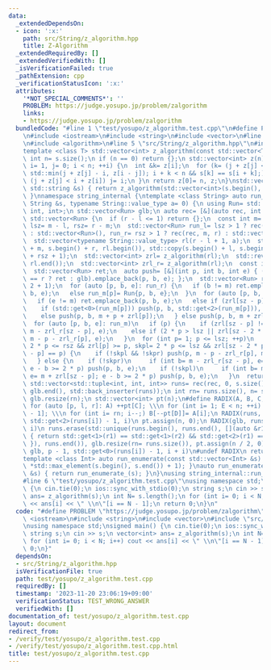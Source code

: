 ```yaml
---
data:
  _extendedDependsOn:
  - icon: ':x:'
    path: src/String/z_algorithm.hpp
    title: Z-Algorithm
  _extendedRequiredBy: []
  _extendedVerifiedWith: []
  _isVerificationFailed: true
  _pathExtension: cpp
  _verificationStatusIcon: ':x:'
  attributes:
    '*NOT_SPECIAL_COMMENTS*': ''
    PROBLEM: https://judge.yosupo.jp/problem/zalgorithm
    links:
    - https://judge.yosupo.jp/problem/zalgorithm
  bundledCode: "#line 1 \"test/yosupo/z_algorithm.test.cpp\"\n#define PROBLEM \"https://judge.yosupo.jp/problem/zalgorithm\"\
    \n#include <iostream>\n#include <string>\n#include <vector>\n#line 3 \"src/String/z_algorithm.hpp\"\
    \n#include <algorithm>\n#line 5 \"src/String/z_algorithm.hpp\"\n#include <tuple>\n\
    template <class T> std::vector<int> z_algorithm(const std::vector<T> &s) {\n const\
    \ int n= s.size();\n if (n == 0) return {};\n std::vector<int> z(n);\n for (int\
    \ i= 1, j= 0; i < n; ++i) {\n  int &k= z[i];\n  for (k= (j + z[j] <= i) ? 0 :\
    \ std::min(j + z[j] - i, z[i - j]); i + k < n && s[k] == s[i + k];) ++k;\n  if\
    \ (j + z[j] < i + z[i]) j= i;\n }\n return z[0]= n, z;\n}\nstd::vector<int> z_algorithm(const\
    \ std::string &s) { return z_algorithm(std::vector<int>(s.begin(), s.end()));\
    \ }\nnamespace string_internal {\ntemplate <class String> auto run_enumerate_(const\
    \ String &s, typename String::value_type a= 0) {\n using Run= std::tuple<int,\
    \ int, int>;\n std::vector<Run> glb;\n auto rec= [&](auto rec, int l, int r) ->\
    \ std::vector<Run> {\n  if (r - l <= 1) return {};\n  const int m= (l + r) / 2,\
    \ lsz= m - l, rsz= r - m;\n  std::vector<Run> run_l= lsz > 1 ? rec(rec, l, m)\
    \ : std::vector<Run>(), run_r= rsz > 1 ? rec(rec, m, r) : std::vector<Run>();\n\
    \  std::vector<typename String::value_type> rl(r - l + 1, a);\n  std::copy(s.begin()\
    \ + m, s.begin() + r, rl.begin()), std::copy(s.begin() + l, s.begin() + m, rl.begin()\
    \ + rsz + 1);\n  std::vector<int> zrl= z_algorithm(rl);\n  std::reverse(rl.begin(),\
    \ rl.end());\n  std::vector<int> zrl_r= z_algorithm(rl);\n  const int sz= rl.size();\n\
    \  std::vector<Run> ret;\n  auto push= [&](int p, int b, int e) { (b == l || e\
    \ == r ? ret : glb).emplace_back(p, b, e); };\n  std::vector<Run> run_m(rsz /\
    \ 2 + 1);\n  for (auto [p, b, e]: run_r) {\n   if (b != m) ret.emplace_back(p,\
    \ b, e);\n   else run_m[p]= Run{p, b, e};\n  }\n  for (auto [p, b, e]: run_l)\n\
    \   if (e != m) ret.emplace_back(p, b, e);\n   else if (zrl[sz - p] == p) {\n\
    \    if (std::get<0>(run_m[p])) push(p, b, std::get<2>(run_m[p])), run_m[p]= Run{};\n\
    \    else push(p, b, m + p + zrl[p]);\n   } else push(p, b, m + zrl[sz - p]);\n\
    \  for (auto [p, b, e]: run_m)\n   if (p) {\n    if (zrl[sz - p] != p) push(p,\
    \ m - zrl_r[sz - p], e);\n    else if (2 * p > lsz || zrl[sz - 2 * p] < p) push(p,\
    \ m - p - zrl_r[p], e);\n   }\n  for (int p= 1; p <= lsz; ++p)\n   if (bool skpr=\
    \ 2 * p <= rsz && zrl[p] >= p, skpl= 2 * p <= lsz && zrl[sz - 2 * p] >= p; zrl[sz\
    \ - p] == p) {\n    if (!skpl && !skpr) push(p, m - p - zrl_r[p], m + p + zrl[p]);\n\
    \   } else {\n    if (!skpr)\n     if (int b= m - zrl_r[sz - p], e= m + p + zrl[p];\
    \ e - b >= 2 * p) push(p, b, e);\n    if (!skpl)\n     if (int b= m - p - zrl_r[p],\
    \ e= m + zrl[sz - p]; e - b >= 2 * p) push(p, b, e);\n   }\n  return ret;\n };\n\
    \ std::vector<std::tuple<int, int, int>> runs= rec(rec, 0, s.size());\n std::copy(glb.begin(),\
    \ glb.end(), std::back_inserter(runs));\n int rn= runs.size(), n= s.size();\n\
    \ glb.resize(rn);\n std::vector<int> pt(n);\n#define RADIX(A, B, C, D, E) \\\n\
    \ for (auto [p, l, r]: A) ++pt[C]; \\\n for (int i= 1; E < n; ++i) pt[i]+= pt[i\
    \ - 1]; \\\n for (int i= rn; i--;) B[--pt[D]]= A[i];\n RADIX(runs, glb, r - 1,\
    \ std::get<2>(runs[i]) - 1, i)\n pt.assign(n, 0);\n RADIX(glb, runs, l, std::get<1>(glb[i]),\
    \ i)\n runs.erase(std::unique(runs.begin(), runs.end(), [](auto &r1, auto &r2)\
    \ { return std::get<1>(r1) == std::get<1>(r2) && std::get<2>(r1) == std::get<2>(r2);\
    \ }), runs.end()), glb.resize(rn= runs.size()), pt.assign(n / 2, 0);\n RADIX(runs,\
    \ glb, p - 1, std::get<0>(runs[i]) - 1, i + i)\n#undef RADIX\n return glb;\n}\n\
    template <class Int> auto run_enumerate(const std::vector<Int> &s) { return run_enumerate_(s,\
    \ *std::max_element(s.begin(), s.end()) + 1); }\nauto run_enumerate(const std::string\
    \ &s) { return run_enumerate_(s); }\n}\nusing string_internal::run_enumerate;\n\
    #line 6 \"test/yosupo/z_algorithm.test.cpp\"\nusing namespace std;\nsigned main()\
    \ {\n cin.tie(0);\n ios::sync_with_stdio(0);\n string s;\n cin >> s;\n vector<int>\
    \ ans= z_algorithm(s);\n int N= s.length();\n for (int i= 0; i < N; i++) cout\
    \ << ans[i] << \" \\n\"[i == N - 1];\n return 0;\n}\n"
  code: "#define PROBLEM \"https://judge.yosupo.jp/problem/zalgorithm\"\n#include\
    \ <iostream>\n#include <string>\n#include <vector>\n#include \"src/String/z_algorithm.hpp\"\
    \nusing namespace std;\nsigned main() {\n cin.tie(0);\n ios::sync_with_stdio(0);\n\
    \ string s;\n cin >> s;\n vector<int> ans= z_algorithm(s);\n int N= s.length();\n\
    \ for (int i= 0; i < N; i++) cout << ans[i] << \" \\n\"[i == N - 1];\n return\
    \ 0;\n}"
  dependsOn:
  - src/String/z_algorithm.hpp
  isVerificationFile: true
  path: test/yosupo/z_algorithm.test.cpp
  requiredBy: []
  timestamp: '2023-11-20 23:06:19+09:00'
  verificationStatus: TEST_WRONG_ANSWER
  verifiedWith: []
documentation_of: test/yosupo/z_algorithm.test.cpp
layout: document
redirect_from:
- /verify/test/yosupo/z_algorithm.test.cpp
- /verify/test/yosupo/z_algorithm.test.cpp.html
title: test/yosupo/z_algorithm.test.cpp
---
```


